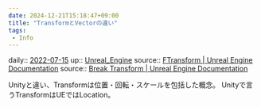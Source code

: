 ```yaml
---
date: 2024-12-21T15:18:47+09:00
title: "TransformとVectorの違い"
tags:
 - Info
---
```


daily:: [2022-07-15](Daily_Note/2022-07-15.md)
up:: [Unreal_Engine](../Bar/App/Unreal_Engine.md)
source:: [FTransform | Unreal Engine Documentation](https://docs.unrealengine.com/4.26/en-US/API/Runtime/Core/Math/FTransform/)
source:: [Break Transform | Unreal Engine Documentation](https://docs.unrealengine.com/4.27/en-US/BlueprintAPI/Math/Transform/BreakTransform/)

Unityと違い、Transformは位置・回転・スケールを包括した概念。
Unityで言うTransformはUEではLocation。